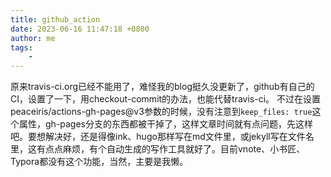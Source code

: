 ```yaml
---
title: github_action
date: 2023-06-16 11:47:18 +0800
author: me
tags:
    - 
---
```


原来travis-ci.org已经不能用了，难怪我的blog挺久没更新了，github有自己的CI，设置了一下，用checkout-commit的办法，也能代替travis-ci。
不过在设置peaceiris/actions-gh-pages@v3参数的时候，没有注意到`keep_files: true`这个属性，gh-pages分支的东西都被干掉了，这样文章时间就有点问题，先这样吧。要想解决好，还是得像ink、hugo那样写在md文件里，或jekyll写在文件名里，这有点点麻烦，有个自动生成的写作工具就好了。目前vnote、小书匠、Typora都没有这个功能，当然，主要是我懒。